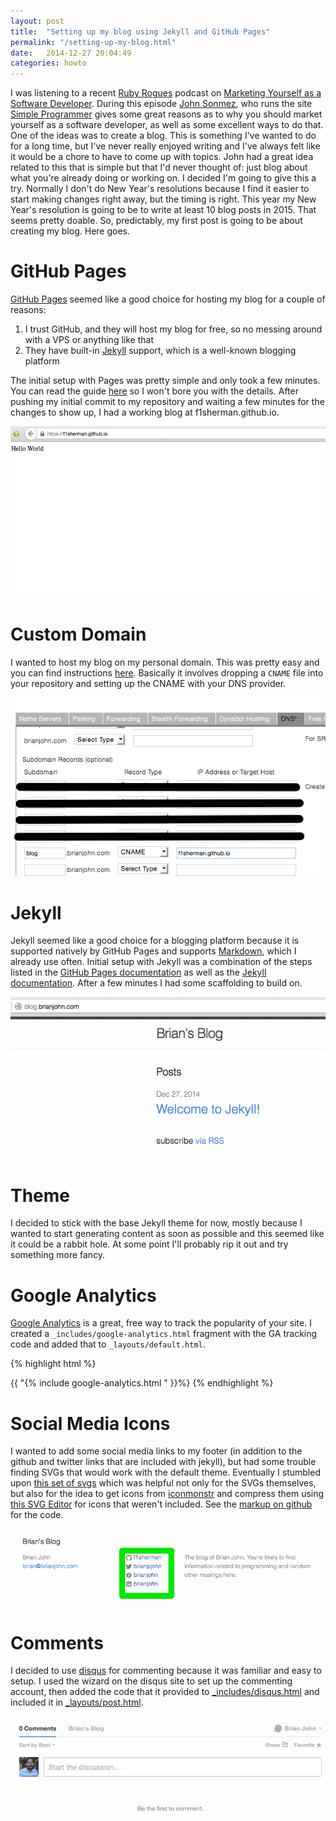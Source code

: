 ```yaml
---
layout: post
title:  "Setting up my blog using Jekyll and GitHub Pages"
permalink: "/setting-up-my-blog.html"
date:   2014-12-27 20:04:49
categories: howto
---
```

I was listening to a recent [Ruby Rogues][ruby-rogues] podcast on [Marketing Yourself as a Software Developer][marketing-podcast]. During this episode [John Sonmez][sonmez-twitter], who runs the site [Simple Programmer][simple-programmer] gives some great reasons as to why you should market yourself as a software developer, as well as some excellent ways to do that. One of the ideas was to create a blog. This is something I've wanted to do for a long time, but I've never really enjoyed writing and I've always felt like it would be a chore to have to come up with topics. John had a great idea related to this that is simple but that I'd never thought of: just blog about what you're already doing or working on. I decided I'm going to give this a try. Normally I don't do New Year's resolutions because I find it easier to start making changes right away, but the timing is right. This year my New Year's resolution is going to be to write at least 10 blog posts in 2015. That seems pretty doable. So, predictably, my first post is going to be about creating my blog. Here goes.

GitHub Pages
============

[GitHub Pages][github-pages] seemed like a good choice for hosting my blog for a couple of reasons:

1. I trust GitHub, and they will host my blog for free, so no messing around with a VPS or anything like that
2. They have built-in [Jekyll][jekyll] support, which is a well-known blogging platform

The initial setup with Pages was pretty simple and only took a few minutes. You can read the guide [here][github-pages] so I won't bore you with the details. After pushing my initial commit to my repository and waiting a few minutes for the changes to show up, I had a working blog at f1sherman.github.io.

![Hello World](/images/hello-world.png)

Custom Domain
=============

I wanted to host my blog on my personal domain. This was pretty easy and you can find instructions [here][custom-domain]. Basically it involves dropping a `CNAME` file into your repository and setting up the CNAME with your DNS provider.

![CNAME](/images/cname.png)

Jekyll
======

Jekyll seemed like a good choice for a blogging platform because it is supported natively by GitHub Pages and supports [Markdown][markdown], which I already use often. Initial setup with Jekyll was a combination of the steps listed in the [GitHub Pages documentation][github-jekyll] as well as the [Jekyll documentation][jekyll-docs]. After a few minutes I had some scaffolding to build on.

![Scaffolding](/images/scaffolding.png)

Theme
=====

I decided to stick with the base Jekyll theme for now, mostly because I wanted to start generating content as soon as possible and this seemed like it could be a rabbit hole. At some point I'll probably rip it out and try something more fancy.

Google Analytics
================

[Google Analytics][google-analytics] is a great, free way to track the popularity of your site. I created a `_includes/google-analytics.html` fragment with the GA tracking code and added that to `_layouts/default.html`.

{% highlight html %}
<SNIP>

  <body>
    {{ "{% include google-analytics.html " }}%}

<SNIP>
{% endhighlight %}

Social Media Icons
==================

I wanted to add some social media links to my footer (in addition to the github and twitter links that are included with jekyll), but had some trouble finding SVGs that would work with the default theme. Eventually I stumbled upon [this set of svgs][social-media-icons] which was helpful not only for the SVGs themselves, but also for the idea to get icons from [iconmonstr][iconmonstr] and compress them using [this SVG Editor][svg-editor] for icons that weren't included. See the [markup on github][social-media-markup] for the code.

![Social Media Icons](/images/social-media-icons.png)

Comments
========

I decided to use [disqus][disqus] for commenting because it was familiar and easy to setup. I used the wizard on the disqus site to set up the commenting account, then added the code that it provided to [_includes/disqus.html][disqus-html] and included it in [_layouts/post.html][disqus-include].

![Disqus Comments](/images/disqus.png)

[custom-domain]:        https://help.github.com/articles/setting-up-a-custom-domain-with-github-pages/
[disqus]:               https://disqus.com/
[disqus-html]:          https://github.com/f1sherman/f1sherman.github.io/blob/f79093961e1eb5b434941d1b286f6baa0da381d3/_includes/disqus.html
[disqus-include]:       https://github.com/f1sherman/f1sherman.github.io/blob/f79093961e1eb5b434941d1b286f6baa0da381d3/_layouts/post.html#L17
[github-jekyll]:        https://help.github.com/articles/using-jekyll-with-pages/
[github-pages]:         https://pages.github.com/
[google-analytics]:     http://www.google.com/analytics/
[iconmonstr]:           http://iconmonstr.com
[jekyll]:               http://jekyllrb.com
[jekyll-docs]:          http://jekyllrb.com/docs/home/
[markdown]:             https://en.wikipedia.org/wiki/Markdown
[marketing-podcast]:    http://devchat.tv/ruby-rogues/187-marketing-yourself-as-a-software-developer-with-john-sonmez
[ruby-rogues]:          http://rubyrogues.com
[simple-programmer]:    http://simpleprogrammer.com
[social-media-icons]:   http://codepen.io/ruandre/pen/howFi
[social-media-markup]:  https://github.com/f1sherman/f1sherman.github.io/blob/1544d0076db82b050951f08fc7c70bb4f11ccd14/_includes/footer.html#L17-L68
[sonmez-twitter]:       https://twitter.com/jsonmez
[svg-editor]:           http://petercollingridge.appspot.com/svg-editor


